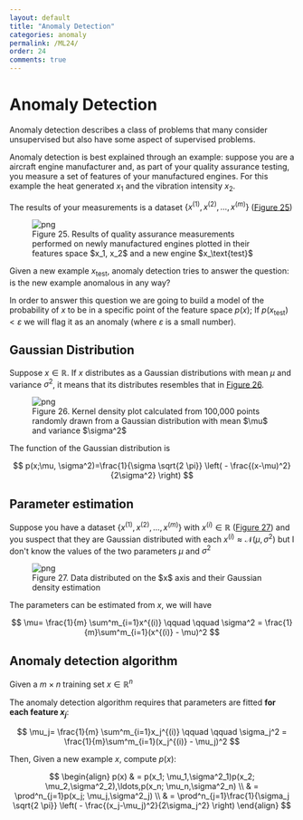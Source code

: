 ```yaml
---
layout: default
title: "Anomaly Detection"
categories: anomaly
permalink: /ML24/
order: 24
comments: true
---
```


# Anomaly Detection
Anomaly detection describes a class of problems that many consider unsupervised but also have some aspect of supervised problems.

Anomaly detection is best explained through an example: suppose you are a aircraft engine manufacturer and, as part of your quality assurance testing, you measure a set of features of your manufactured engines. For this example the heat generated $x_1$ and the vibration intensity $x_2$.

The results of your measurements is a dataset $\left \lbrace x^{(1)}, x^{(2)}, \ldots, x^{(m)} \right \rbrace$ (<a href="#engines">Figure 25</a>)


    

<figure id="engines">
    <img src="{{site.baseurl}}/pages/ML-24-AnomalyDetection_files/ML-24-AnomalyDetection_3_0.png" alt="png">
    <figcaption>Figure 25. Results of quality assurance measurements performed on newly manufactured engines plotted in their features space $x_1, x_2$ and a new engine $x_\text{test}$</figcaption>
</figure>

Given a new example $x_\text{test}$, anomaly detection tries to answer the question: is the new example anomalous in any way?

In order to answer this question we are going to build a model of the probability of $x$ to be in a specific point of the feature space $p(x)$; If $p(x_\text{test}) < \varepsilon$ we will flag it as an anomaly (where $\varepsilon$ is a small number).

## Gaussian Distribution
Suppose $x \in \mathbb{R}$. If $x$ distributes as a Gaussian distributions with mean $\mu$ and variance $\sigma^2$, it means that its distributes resembles that in <a href="#gaussian">Figure 26</a>.


    

<figure id="gaussian">
    <img src="{{site.baseurl}}/pages/ML-24-AnomalyDetection_files/ML-24-AnomalyDetection_7_0.png" alt="png">
    <figcaption>Figure 26. Kernel density plot calculated from 100,000 points randomly drawn from a Gaussian distribution with mean $\mu$ and variance $\sigma^2$</figcaption>
</figure>

The function of the Gaussian distribution is

$$
p(x;\mu, \sigma^2)=\frac{1}{\sigma \sqrt{2 \pi}}  \left( - \frac{(x-\mu)^2}{2\sigma^2} \right)
$$

## Parameter estimation
Suppose you have a dataset $\lbrace x^{(1)}, x^{(2)}, \ldots, x^{(m)} \rbrace$ with $x^{(i)} \in \mathbb{R}$ (<a href="#paramestim">Figure 27</a>) and you suspect that they are Gaussian distributed with each $x^{(i)} \approx \mathcal{N}(\mu, \sigma^2)$ but I don't know the values of the two parameters $\mu$ and $\sigma^2$


    

<figure id="paramestim">
    <img src="{{site.baseurl}}/pages/ML-24-AnomalyDetection_files/ML-24-AnomalyDetection_11_0.png" alt="png">
    <figcaption>Figure 27. Data distributed on the $x$ axis and their Gaussian density estimation</figcaption>
</figure>

The parameters can be estimated from $x$, we will have

$$
\mu= \frac{1}{m} \sum^m_{i=1}x^{(i)}  \qquad \qquad \sigma^2 = \frac{1}{m}\sum^m_{i=1}(x^{(i)} - \mu)^2
$$

## Anomaly detection algorithm
Given a $m \times n$ training set $x \in \mathbb{R}^n$

The anomaly detection algorithm requires that parameters are fitted **for each feature $x_j$**:

$$
\mu_j= \frac{1}{m} \sum^m_{i=1}x_j^{(i)}  \qquad \qquad \sigma_j^2 = \frac{1}{m}\sum^m_{i=1}(x_j^{(i)} - \mu_j)^2
$$

Then, Given a  new example $x$, compute $p(x)$:

$$
\begin{align}
p(x) & = p(x_1; \mu_1,\sigma^2_1)p(x_2; \mu_2,\sigma^2_2),\ldots,p(x_n; \mu_n,\sigma^2_n) \\
& = \prod^n_{j=1}p(x_j; \mu_j,\sigma^2_j) \\
& = \prod^n_{j=1}\frac{1}{\sigma_j \sqrt{2 \pi}}  \left( - \frac{(x_j-\mu_j)^2}{2\sigma_j^2} \right)
\end{align}
$$


```python

```
